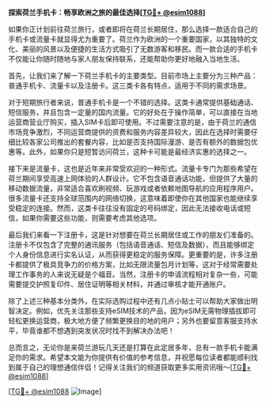 **探索荷兰手机卡：畅享欧洲之旅的最佳选择[[TG💪+ @esim1088](https://t.me/s/esim1088)]**

如果你正计划前往荷兰旅行，或者即将在荷兰长期居住，那么选择一款适合自己的手机卡或流量卡就显得尤为重要了。荷兰作为欧洲的一个重要国家，以其独特的文化、美丽的风景以及便捷的生活方式吸引了无数游客和移民。而一款合适的手机卡不仅能让你随时随地与家人朋友保持联系，还能帮助你更好地融入当地生活。

首先，让我们来了解一下荷兰手机卡的主要类型。目前市场上主要分为三种产品：普通手机卡、流量卡以及注册卡。这三类卡各有特点，适用于不同的需求场景。

对于短期旅行者来说，普通手机卡是一个不错的选择。这类卡通常提供基础通话、短信服务，并且包含一定量的国内流量。它的好处在于操作简单，可以直接在当地运营商营业厅购买，插入SIM卡后即可使用。不过需要注意的是，由于荷兰的通信市场竞争激烈，不同运营商提供的资费和服务内容差异较大，因此在选择时需要仔细比较各家公司推出的套餐内容，比如是否支持国际漫游、是否有额外的数据包优惠等。此外，如果你只是短暂访问荷兰，这种卡可能是最经济实惠的选择之一。

接下来是流量卡，这也是近年来非常受欢迎的一种形式。流量卡专门为那些希望在荷兰期间享受高速上网体验的人群设计。它不包含语音通话功能，但提供了大量的移动数据流量，非常适合喜欢刷视频、玩游戏或者依赖地图导航的应用程序用户。很多流量卡还支持全球范围内的网络切换，这意味着即使你在其他国家也能继续享受稳定的连接。然而，这类卡往往没有固定的号码绑定，因此无法接收电话或短信，如果你需要这些功能，则需要考虑其他选项。

最后我们来看一下注册卡，这是针对想要在荷兰长期居住或工作的朋友们准备的。注册卡不仅包含了完整的通讯服务（包括语音通话、短信及数据），而且能够绑定个人身份信息进行实名认证，从而获得更稳定的服务保障。更重要的是，许多注册卡都提供了极具竞争力的价格方案，比如无限流量包月计划等，这对于经常需要处理工作事务的人来说无疑是个福音。当然，注册卡的申请流程相对复杂一些，可能需要提交护照复印件、居住证明等相关材料，并通过审核才能开通账户。

除了上述三种基本分类外，在实际选购过程中还有几点小贴士可以帮助大家做出明智决定。例如，优先关注那些支持eSIM技术的产品，因为eSIM无需物理插拔即可轻松更换运营商，极大地方便了频繁更换目的地的用户；另外也要留意客服支持水平，毕竟谁都不想遇到突发状况时找不到解决办法吧！

总而言之，无论你是来荷兰游玩几天还是打算在此定居多年，总有一款手机卡能满足你的需求。希望本文能为你提供有价值的参考信息，并祝愿每位读者都能顺利找到属于自己的理想通信伴侣！记得关注我们的频道获取更多实用资讯哦～[[TG💪+ @esim1088](https://t.me/s/esim1088)]

[[TG💪+ @esim1088](https://t.me/s/esim1088) ![Image](https://i.postimg.cc/4NQfJmqS/Snipaste-2025-05-13-00-14-12.png)]